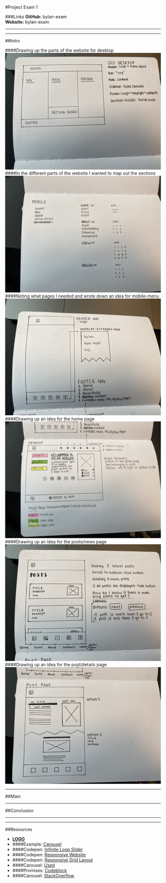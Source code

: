 #Project Exam 1

###Links
**GitHub:** bylan-exam <br>
**Website:** bylan-exam

--- 
--- 

##Intro

####Drawing up the parts of the website for desktop
![alt=drawing](img/wireframe-desktop-grid.jpg)
####In the different parts of the website I wanted to map out the sections
![alt=drawing](img/wireframe-sections.jpg)
####Noting what pages I needed and wrote down an idea for mobile-menu
![alt=drawing](img/wireframe-pages.jpg)
####Drawing up an idea for the home page
![alt=drawing](img/wireframe-home-page.jpg)
####Drawing up an idea for the posts/news page
![alt=drawing](img/wireframe-posts.jpg)
####Drawing up an idea for the post/details page
![alt=drawing](img/wireframe-post.jpg)

---

##Main

---


##Conclusion

--- 
--- 

##Resources
* **[LOGO](https://www.avena.dev/exam/wp-content/uploads/2022/05/final-logo.png)**
* ####Example: [Carousel](https://blog.logrocket.com/build-image-carousel-from-scratch-vanilla-javascript/)
* ####Codepen: [Infinite Loop Slider](https://codepen.io/abcretrograde/pen/povVxVq?editors=0010)
* ####Codepen: [Responsive Website](https://codepen.io/codingtuting/pen/VwZBzxw)
* ####Codepen: [Responsive Grid Layout](https://codepen.io/DuskoStamenic/pen/qBVwyrY?editors=1100)
* ####Carousel: [Used](https://blog.logrocket.com/build-image-carousel-from-scratch-vanilla-javascript/)
* ####Promises: [Codeblock](https://www.demo2s.com/javascript/javascript-promise-composing-promises-and-non-promise-values.html)
* ####Carousel: [StackOverflow](https://stackoverflow.com/questions/46960391/vanilla-javascript-slider-not-working)